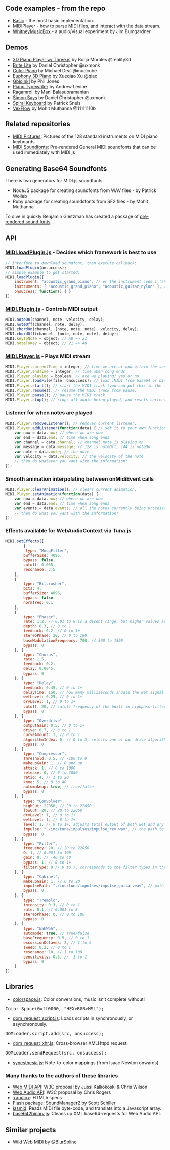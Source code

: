 ## Code examples - from the repo

* [Basic](./examples/Basic.html) - the most basic implementation.
* [MIDIPlayer](./examples/MIDIPlayer.html) - how to parse MIDI files, and interact with the data stream.
* [WhitneyMusicBox](./examples/WhitneyMusicBox.html) - a audio/visual experiment by Jim Bumgardner

## Demos

* [3D Piano Player w/ Three.js](http://www.rgba.org/r3d/3d-piano-player/) by Borja Morales @reality3d
* [Brite Lite](http://labs.uxmonk.com/brite-lite/) by Daniel Christopher @uxmonk
* [Color Piano](http://mudcu.be/piano) by Michael Deal @mudcube
* [Euphony 3D Piano](http://qiao.github.com/euphony/) by Xueqiao Xu @qiao
* [Gbloink!](http://gbloink.com/alpha/) by Phil Jones
* [Piano Typewriter](http://www.picatino.com/piano_typewriter/) by Andrew Levine
* [Ragamroll](http://online-compute.rhcloud.com/ragamroll/) by Mani Balasubramanian
* [Simon Says](http://labs.uxmonk.com/simon-says/) by Daniel Christopher @uxmonk
* [Spiral Keyboard](http://spiral.qet.me/) by Patrick Snels
* [VexFlow](http://my.vexflow.com/articles/53) by Mohit Muthanna @11111110b

## Related repositories

* [MIDI Pictures](https://github.com/andruo11/midi-pictures): Pictures of the 128 standard instruments on MIDI piano keyboards
* [MIDI Soundfonts](https://github.com/gleitz/midi-js-soundfonts): Pre-rendered General MIDI soundfonts that can be used immediately with MIDI.js

## Generating Base64 Soundfonts

There is two generators for MIDI.js soundfonts:

* NodeJS package for creating soundfonts from WAV files - by Patrick Wolleb
* Ruby package for creating soundsfonts from SF2 files - by Mohit Muthanna

To dive in quickly Benjamin Gleitzman has created a package of [pre-rendered sound fonts](https://github.com/gleitz/midi-js-soundfonts).

## API

### [MIDI.loadPlugin.js](./js/midi/loader.js) - Decides which framework is best to use

```javascript
// interface to download soundfont, then execute callback;
MIDI.loadPlugin(onsuccess);
// simple example to get started;
MIDI.loadPlugin({
    instrument: "acoustic_grand_piano", // or the instrument code 1 (aka the default)
    instruments: [ "acoustic_grand_piano", "acoustic_guitar_nylon" ], // or multiple instruments
    onsuccess: function() { }
});
```

### [MIDI.Plugin.js](./js/midi/plugin.webaudio.js) - Controls MIDI output

```javascript
MIDI.noteOn(channel, note, velocity, delay);
MIDI.noteOff(channel, note, delay);
MIDI.chordOn(channel, [note, note, note], velocity, delay);
MIDI.chordOff(channel, [note, note, note], delay);
MIDI.keyToNote = object; // A0 => 21
MIDI.noteToKey = object; // 21 => A0
```

### [MIDI.Player.js](./js/midi/player.js) - Plays MIDI stream

```javascript
MIDI.Player.currentTime = integer; // time we are at now within the song.
MIDI.Player.endTime = integer; // time when song ends.
MIDI.Player.playing = boolean; // are we playing? yes or no.
MIDI.Player.loadFile(file, onsuccess); // load .MIDI from base64 or binary XML request.
MIDI.Player.start(); // start the MIDI track (you can put this in the loadFile callback)
MIDI.Player.resume(); // resume the MIDI track from pause.
MIDI.Player.pause(); // pause the MIDI track.
MIDI.Player.stop(); // stops all audio being played, and resets currentTime to 0.
```

### Listener for when notes are played

```javascript
MIDI.Player.removeListener(); // removes current listener.
MIDI.Player.addListener(function(data) { // set it to your own function!
    var now = data.now; // where we are now
    var end = data.end; // time when song ends
    var channel = data.channel; // channel note is playing on
    var message = data.message; // 128 is noteOff, 144 is noteOn
    var note = data.note; // the note
    var velocity = data.velocity; // the velocity of the note
    // then do whatever you want with the information!
});
```

### Smooth animation interpolating between onMidiEvent calls

```javascript
MIDI.Player.clearAnimation(); // clears current animation.
MIDI.Player.setAnimation(function(data) {
    var now = data.now; // where we are now
    var end = data.end; // time when song ends
    var events = data.events; // all the notes currently being processed
    // then do what you want with the information!
});
```

### Effects available for WebAudioContext via Tuna.js

```javascript
MIDI.setEffects([
        {
         type: "MoogFilter",
        bufferSize: 4096,
        bypass: false,
        cutoff: 0.065,
        resonance: 3.5
    },
    {
        type: "Bitcrusher",
        bits: 4,
        bufferSize: 4096,
        bypass: false,
        normfreq: 0.1
    },
    {
        type: "Phaser",
        rate: 1.2, // 0.01 to 8 is a decent range, but higher values are possible
        depth: 0.3, // 0 to 1
        feedback: 0.2, // 0 to 1+
        stereoPhase: 30, // 0 to 180
        baseModulationFrequency: 700, // 500 to 1500
        bypass: 0
    }, {
        type: "Chorus",
        rate: 1.5,
        feedback: 0.2,
        delay: 0.0045,
        bypass: 0
    }, {
        type: "Delay",
        feedback: 0.45, // 0 to 1+
        delayTime: 150, // how many milliseconds should the wet signal be delayed? 
        wetLevel: 0.25, // 0 to 1+
        dryLevel: 1, // 0 to 1+
        cutoff: 20, // cutoff frequency of the built in highpass-filter. 20 to 22050
        bypass: 0
    }, {
        type: "Overdrive",
        outputGain: 0.5, // 0 to 1+
        drive: 0.7, // 0 to 1
        curveAmount: 1, // 0 to 1
        algorithmIndex: 0, // 0 to 5, selects one of our drive algorithms
        bypass: 0
    }, {
        type: "Compressor",
        threshold: 0.5, // -100 to 0
        makeupGain: 1, // 0 and up
        attack: 1, // 0 to 1000
        release: 0, // 0 to 3000
        ratio: 4, // 1 to 20
        knee: 5, // 0 to 40
        automakeup: true, // true/false
        bypass: 0
    }, {
        type: "Convolver",
        highCut: 22050, // 20 to 22050
        lowCut: 20, // 20 to 22050
        dryLevel: 1, // 0 to 1+
        wetLevel: 1, // 0 to 1+
        level: 1, // 0 to 1+, adjusts total output of both wet and dry
        impulse: "./inc/tuna/impulses/impulse_rev.wav", // the path to your impulse response
        bypass: 0
    }, {
        type: "Filter",
        frequency: 20, // 20 to 22050
        Q: 1, // 0.001 to 100
        gain: 0, // -40 to 40
        bypass: 1, // 0 to 1+
        filterType: 0 // 0 to 7, corresponds to the filter types in the native filter node: lowpass, highpass, bandpass, lowshelf, highshelf, peaking, notch, allpass in that order
    }, {
        type: "Cabinet",
        makeupGain: 1, // 0 to 20
        impulsePath: "./inc/tuna/impulses/impulse_guitar.wav", // path to your speaker impulse
        bypass: 0
    }, {
        type: "Tremolo",
        intensity: 0.3, // 0 to 1
        rate: 0.1, // 0.001 to 8
        stereoPhase: 0, // 0 to 180
        bypass: 0
    }, {
        type: "WahWah",
        automode: true, // true/false
        baseFrequency: 0.5, // 0 to 1
        excursionOctaves: 2, // 1 to 6
        sweep: 0.2, // 0 to 1
        resonance: 10, // 1 to 100
        sensitivity: 0.5, // -1 to 1
        bypass: 0
    }
]);
```

## Libraries

* [colorspace.js](./examples/inc/colorspace.js): Color conversions, music isn&rsquo;t complete without!
<pre>Color.Space(0xff0000, "HEX>RGB>HSL");</pre>
* [dom_request_script.js](./js/util/dom_request_script.js): Loads scripts in synchronously, or asynchronously.
<pre>DOMLoader.script.add(src, onsuccess);</pre>
* [dom_request_xhr.js](./js/util/dom_request_xhr.js): Cross-browser XMLHttpd request.
<pre>DOMLoader.sendRequest(src, onsuccess);</pre>
* [synesthesia.js](./js/midi/synesthesia.js): Note-to-color mappings (from Isaac Newton onwards).

### Many thanks to the authors of these libraries

* [Web MIDI API](http://webaudio.github.io/web-midi-api/): W3C proposal by Jussi Kalliokoski & Chris Wilson
* [Web Audio API](https://dvcs.w3.org/hg/audio/raw-file/tip/webaudio/specification.html): W3C proposal by Chris Rogers
* [&lt;audio&gt;](http://dev.w3.org/html5/spec/Overview.html): HTML5 specs
* Flash package: [SoundManager2](http://www.schillmania.com/projects/soundmanager2/) by [Scott Schiller](http://schillmania.com)
* [jasmid](https://github.com/gasman/jasmid): Reads MIDI file byte-code, and translats into a Javascript array.
* [base642binary.js](http://blog.danguer.com/2011/10/24/base64-binary-decoding-in-javascript/): Cleans up XML base64-requests for Web Audio API.

## Similar projects
* [Wild Web MIDI](http://zz85.github.io/wild-web-midi/) by [@BlurSpline](https://twitter.com/BlurSpline)
